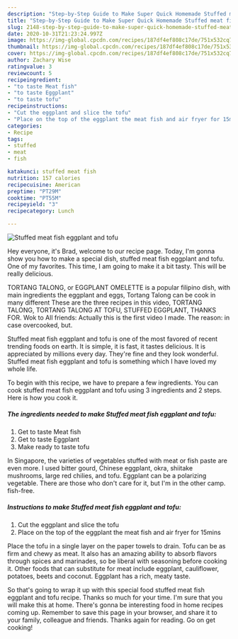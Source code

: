 ```yaml
---
description: "Step-by-Step Guide to Make Super Quick Homemade Stuffed meat fish eggplant and tofu"
title: "Step-by-Step Guide to Make Super Quick Homemade Stuffed meat fish eggplant and tofu"
slug: 2148-step-by-step-guide-to-make-super-quick-homemade-stuffed-meat-fish-eggplant-and-tofu
date: 2020-10-31T21:23:24.997Z
image: https://img-global.cpcdn.com/recipes/187df4ef808c17de/751x532cq70/stuffed-meat-fish-eggplant-and-tofu-recipe-main-photo.jpg
thumbnail: https://img-global.cpcdn.com/recipes/187df4ef808c17de/751x532cq70/stuffed-meat-fish-eggplant-and-tofu-recipe-main-photo.jpg
cover: https://img-global.cpcdn.com/recipes/187df4ef808c17de/751x532cq70/stuffed-meat-fish-eggplant-and-tofu-recipe-main-photo.jpg
author: Zachary Wise
ratingvalue: 3
reviewcount: 5
recipeingredient:
- "to taste Meat fish"
- "to taste Eggplant"
- "to taste tofu"
recipeinstructions:
- "Cut the eggplant and slice the tofu"
- "Place on the top of the eggplant the meat fish and air fryer for 15mins"
categories:
- Recipe
tags:
- stuffed
- meat
- fish

katakunci: stuffed meat fish 
nutrition: 157 calories
recipecuisine: American
preptime: "PT29M"
cooktime: "PT55M"
recipeyield: "3"
recipecategory: Lunch

---
```



![Stuffed meat fish eggplant and tofu](https://img-global.cpcdn.com/recipes/187df4ef808c17de/751x532cq70/stuffed-meat-fish-eggplant-and-tofu-recipe-main-photo.jpg)

Hey everyone, it's Brad, welcome to our recipe page. Today, I'm gonna show you how to make a special dish, stuffed meat fish eggplant and tofu. One of my favorites. This time, I am going to make it a bit tasty. This will be really delicious.

TORTANG TALONG, or EGGPLANT OMELETTE is a popular filipino dish, with main ingredients the eggplant and eggs, Tortang Talong can be cook in many different These are the three recipes in this video, TORTANG TALONG, TORTANG TALONG AT TOFU, STUFFED EGGPLANT, THANKS FOR. Wok to All friends: Actually this is the first video I made. The reason: in case overcooked, but.

Stuffed meat fish eggplant and tofu is one of the most favored of recent trending foods on earth. It is simple, it is fast, it tastes delicious. It is appreciated by millions every day. They're fine and they look wonderful. Stuffed meat fish eggplant and tofu is something which I have loved my whole life.


To begin with this recipe, we have to prepare a few ingredients. You can cook stuffed meat fish eggplant and tofu using 3 ingredients and 2 steps. Here is how you cook it.

<!--inarticleads1-->

##### The ingredients needed to make Stuffed meat fish eggplant and tofu:

1. Get to taste Meat fish
1. Get to taste Eggplant
1. Make ready to taste tofu


In Singapore, the varieties of vegetables stuffed with meat or fish paste are even more. I used bitter gourd, Chinese eggplant, okra, shiitake mushrooms, large red chilies, and tofu. Eggplant can be a polarizing vegetable. There are those who don&#39;t care for it, but I&#39;m in the other camp. fish-free. 

<!--inarticleads2-->

##### Instructions to make Stuffed meat fish eggplant and tofu:

1. Cut the eggplant and slice the tofu
1. Place on the top of the eggplant the meat fish and air fryer for 15mins


Place the tofu in a single layer on the paper towels to drain. Tofu can be as firm and chewy as meat. It also has an amazing ability to absorb flavors through spices and marinades, so be liberal with seasoning before cooking it. Other foods that can substitute for meat include eggplant, cauliflower, potatoes, beets and coconut. Eggplant has a rich, meaty taste. 

So that's going to wrap it up with this special food stuffed meat fish eggplant and tofu recipe. Thanks so much for your time. I'm sure that you will make this at home. There's gonna be interesting food in home recipes coming up. Remember to save this page in your browser, and share it to your family, colleague and friends. Thanks again for reading. Go on get cooking!
